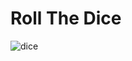 # Roll The Dice

![dice](https://github.com/2Kelvin/lemonade-app/assets/85868026/37a4983c-35ae-45d5-a99d-f332ef2af545)